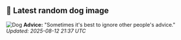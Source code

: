 ## 🐶 Latest random dog image
![Dog](https://images.dog.ceo/breeds/terrier-patterdale/patterdale-terrier-1330018870tnN.jpg)
**Advice:** "Sometimes it's best to ignore other people's advice."
*Updated: 2025-08-12 21:37 UTC*
